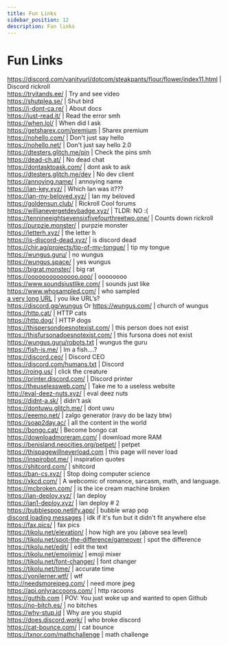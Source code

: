 ```yaml
---
title: Fun Links
sidebar_position: 12
description: Fun links
---
```


# Fun Links

https://discord.com/vanityurl/dotcom/steakpants/flour/flower/index11.html | Discord rickroll   <br/>
https://tryitands.ee/ | Try and see video   <br/>
https://shutplea.se/ | Shut bird   <br/>
https://i-dont-ca.re/ | About docs   <br/>
https://just-read.it/ | Read the error smh   <br/>
https://when.lol/ | When did I ask   <br/>
https://getsharex.com/premium | Sharex premium   <br/>
https://nohello.com/ | Don't just say hello   <br/>
https://nohello.net/ | Don't just say hello 2.0 <br/>
https://dtesters.glitch.me/pin | Check the pins smh   <br/>
https://dead-ch.at/ | No dead chat   <br/>
https://dontasktoask.com/ | dont ask to ask   <br/>
https://dtesters.glitch.me/dev | No dev client   <br/> 
https://annoying.name/ | annoying name   <br/>
https://ian-key.xyz/ | Which Ian was it???   <br/>
https://ian-my-beloved.xyz/ | Ian my beloved   <br/>
https://goldensun.club/ | Rickroll Cool forums   <br/>
https://willianevergetdevbadge.xyz/ | TLDR: NO :(   <br/>
https://tennineeightsevensixfivefourthreetwo.one/ | Counts down rickroll   <br/>
https://purpzie.monster/ | purpzie monster   <br/>
https://letterh.xyz/ | the letter h   <br/>
https://is-discord-dead.xyz/ | is discord dead   <br/>
https://chir.ag/projects/tip-of-my-tongue/ | tip my tongue   <br/>
https://wungus.guru/ | no wungus   <br/>
https://wungus.space/ | yes wungus   <br/>
https://bigrat.monster/ | big rat   <br/>
https://oooooooooooooo.ooo/ | oooooooo   <br/>
https://www.soundsjustlike.com/ | sounds just like   <br/>
https://www.whosampled.com/ | who sampled   <br/> 
[a very long URL](https://cdn.discordapp.com/attachments/238376364967723008/522109766848217088/unknown.png?comment=According_to_all_known_laws_of_aviation_there_is_no_way_a_bee_should_be_able_to_fly_Its_wings_are_too_small_to_get_its_fat_little_body_off_the_ground_The_bee_of_course_flies_anyway_because_bees_dont_care_what_humans_think_is_impossible_Yellow_black_Yellow_black_Yellow_black_Yellow_black_Ooh_black_and_yellow_Lets_shake_it_up_a_little_Barry_Breakfast_is_ready_Ooming_Hang_on_a_second_Hello__Barry__Adam__Oan_you_believe_this_is_happening__I_cant_Ill_pick_you_up_Looking_sharp_Use_the_stairs_Your_father_paid_good_money_for_those_Sorry_Im_excited_Heres_the_graduate_Were_very_proud_of_you_son_A_perfect_report_card_all_Bs_Very_proud_Ma_I_got_a_thing_going_here__You_got_lint_on_your_fuzz__Ow_Thats_me__Wave_to_us_Well_be_in_row_118000__Bye_Barry_I_told_you_stop_flying_in_the_house__Hey_Adam__Hey_Barry__Is_that_fuzz_gel__A_little_Special_day_graduation_Never_thought_Id_make_it_Three_days_grade_school_three_days_high_school_Those_were_awkward_Three_days_college_Im_glad_I_took_a_day_and_hitchhiked_around_the_hive_You_did_come_back_different__Hi_Barry__Artie_growing_a_mustache_Looks_good__Hear_about_Frankie__Yeah__You_going_to_the_funeral__No_Im_not_going_Everybody_knows_sting_someone_you_die_Dont_waste_it_on_a_squirrel_Such_a_hothead_I_guess_he_could_have_just_gotten_out_of_the_way_I_love_this_incorporating_an_amusement_park_into_our_day_Thats_why_we_dont_need_vacations_Boy_quite_a_bit_of_pomp_under_the_circumstances__Well_Adam_today_we_are_men__We_are__Beemen__Amen_Hallelujah_Students_faculty_distinguished_bees_please_welcome_Dean_Buzzwell_Welcome_New_Hive_Oity_graduating_class_of_9:15_That_concludes_our_ceremonies_And_begins_your_career_at_Honex) | you like URL’s?   <br/>
https://discord.gg/wungus Or https://wungus.com/ | church of wungus   <br/>
https://http.cat/ | HTTP cats   <br/>
https://http.dog/ |  HTTP dogs <br/>
https://thispersondoesnotexist.com/ | this person does not exist   <br/>
https://thisfursonadoesnotexist.com/ | this fursona does not exist  <br/>
https://wungus.guru/robots.txt | wungus the guru   <br/>
https://fish-is.me/ | Im a fish....?  <br/> 
https://discord.ceo/ | Discord CEO  <br/>
https://discord.com/humans.txt | Discord  <br/>
https://roing.us/ | click the creature  <br/>
https://printer.discord.com/ | Discord printer  <br/>
https://theuselessweb.com/ | Take me to a useless website  <br/>
http://eval-deez-nuts.xyz/ | eval deez nuts  <br/>
https://didnt-a.sk/ | didn't ask  <br/>
https://dontuwu.glitch.me/ | dont uwu  <br/>
https://eeemo.net/ | zalgo generator (ravy do be lazy btw)   <br/>
https://soap2day.ac/ | all the content in the world  <br/>
https://bongo.cat/ | Become bongo cat  <br/>
https://downloadmoreram.com/ | download more RAM  <br/>
https://benisland.neocities.org/petpet/ | petpet  <br/>
https://thispagewillneverload.com | this page will never load  <br/>
https://inspirobot.me/ | inspiration quotes <br/>
https://shitcord.com/ | shitcord <br/>
https://ban-cs.xyz/ | Stop doing computer science  <br/>
https://xkcd.com/ | A webcomic of romance, sarcasm, math, and language.  <br/>
https://mcbroken.com/ | is the ice cream machine broken  <br/>
https://ian-deploy.xyz/ | Ian deploy  <br/>
https://ian1-deploy.xyz/ | Ian deploy # 2  <br/>
https://bubblespop.netlify.app/ | bubble wrap pop  <br/>
[discord loading messages](https://gist.github.com/advaith1/540543d6a2b7fd66abdb0eb02c002f88) | idk if it's fun but it didn't fit anywhere else  <br/>
https://fax.pics/ | fax pics  <br/>
https://tikolu.net/elevation/ | how high are you (above sea level)  <br/>
https://tikolu.net/spot-the-difference/gameover | spot the difference <br/>
https://tikolu.net/edit/ | edit the text  <br/>
https://tikolu.net/emojimix/ | emoji mixer  <br/>
https://tikolu.net/font-changer/ | font changer  <br/>
https://tikolu.net/time/ | accurate time  <br/>
https://yonilerner.wtf/ | wtf  <br/>
http://needsmorejpeg.com/ |  need more jpeg  <br/>
https://api.onlyraccoons.com/ | http racoons  <br/>
https://guthib.com | POV: You just woke up and wanted to open Github  <br/>
https://no-bitch.es/ | no bitches  <br/>
https://why-stup.id | Why are you stupid <br/>
https://does.discord.work/ | who broke discord  <br/>
https://cat-bounce.com/ |  cat bounce <br />
https://txnor.com/mathchallenge | math challenge 
